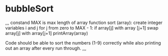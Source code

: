 # bubbleSort
,,,
constand MAX is max length of array
function sort (array):
  create integer variables i and j
  for j from zero to MAX - 1:
    if array[j] with array [j+1]
      swap array[j] with array[j+1]
      printArray(array)

Code should be able to sort the numbers (1-9) correctly while also printing out an array after every run through.
,,,
